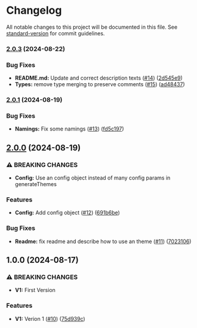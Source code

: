 # Changelog

All notable changes to this project will be documented in this file. See [standard-version](https://github.com/conventional-changelog/standard-version) for commit guidelines.

### [2.0.3](https://github.com/nfqde/nfq-colors/compare/v2.0.1...v2.0.3) (2024-08-22)


### Bug Fixes

* **README.md:** Update and correct description texts ([#14](https://github.com/nfqde/nfq-colors/issues/14)) ([2d545e9](https://github.com/nfqde/nfq-colors/commit/2d545e97a73aec1a4cd9ffc58125854418c98168))
* **Types:** remove type merging to preserve comments ([#15](https://github.com/nfqde/nfq-colors/issues/15)) ([ad48437](https://github.com/nfqde/nfq-colors/commit/ad48437c94a771b20c93dcf81445d356b8b16944))

### [2.0.1](https://github.com/nfqde/nfq-colors/compare/v2.0.0...v2.0.1) (2024-08-19)


### Bug Fixes

* **Namings:** Fix some namings ([#13](https://github.com/nfqde/nfq-colors/issues/13)) ([fd5c197](https://github.com/nfqde/nfq-colors/commit/fd5c197c73ec591e75079fe1cd4f052293f81395))

## [2.0.0](https://github.com/nfqde/nfq-colors/compare/v1.0.0...v2.0.0) (2024-08-19)


### ⚠ BREAKING CHANGES

* **Config:** Use an config object instead of many config params in generateThemes

### Features

* **Config:** Add config object ([#12](https://github.com/nfqde/nfq-colors/issues/12)) ([691b6be](https://github.com/nfqde/nfq-colors/commit/691b6be194b391f798c4121dedcf12bc2c02d8df))


### Bug Fixes

* **Readme:** fix readme and describe how to use an theme ([#11](https://github.com/nfqde/nfq-colors/issues/11)) ([7023106](https://github.com/nfqde/nfq-colors/commit/7023106a5d8c0ce2108bff9599ca88260a6a13f9))

## 1.0.0 (2024-08-17)


### ⚠ BREAKING CHANGES

* **V1:** First Version

### Features

* **V1:** Verion 1 ([#10](https://github.com/nfqde/nfq-colors/issues/10)) ([75d939c](https://github.com/nfqde/nfq-colors/commit/75d939cc49921d94af03a08151179e5e8b9b7c52))
